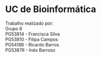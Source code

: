 # UC de Bioinformática

Trabalho realizado por:<br>
  Grupo 6<br>
PG53814 - Francisca Silva<br>
PG53810 - Filipa Campos<br>
PG54186 - Ricardo Barros<br>
PG53876 - Inês Barroso<br>
